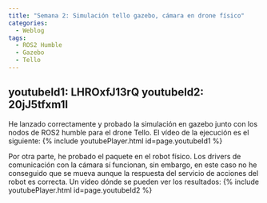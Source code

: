```yaml
---
title: "Semana 2: Simulación tello gazebo, cámara en drone físico"
categories:
  - Weblog
tags:
  - ROS2 Humble
  - Gazebo
  - Tello
---
```

youtubeId1: LHROxfJ13rQ
youtubeId2: 20jJ5tfxm1I
---

He lanzado correctamente y probado la simulación en gazebo junto con los nodos de ROS2 humble para el drone Tello. El vídeo de la ejecución es el siguiente:
{% include youtubePlayer.html id=page.youtubeId1 %}

Por otra parte, he probado el paquete en el robot físico. Los drivers de comunicación con la cámara sí funcionan, sin embargo, en este caso no he conseguido que se mueva aunque la respuesta del servicio de acciones del robot es correcta. Un vídeo dónde se pueden ver los resultados:
{% include youtubePlayer.html id=page.youtubeId2 %}
